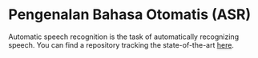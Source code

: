 # Pengenalan Bahasa Otomatis (ASR)

Automatic speech recognition is the task of automatically recognizing speech. You 
can find a repository tracking the state-of-the-art [here](https://github.com/syhw/wer_are_we).
